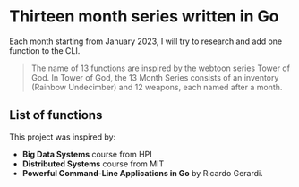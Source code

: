 # Thirteen month series  written in Go

Each month starting from January 2023, I will try to research and add one function to the CLI. 

> The name of 13 functions are inspired by the webtoon series Tower of God. 
In Tower of God, the 13 Month Series consists of an inventory (Rainbow Undecimber) and 12 weapons, each named after a month.

## List of functions


This project was inspired by:
* **Big Data Systems** course from HPI
* **Distributed Systems** course from MIT
* **Powerful Command-Line Applications in Go** by Ricardo Gerardi. 
